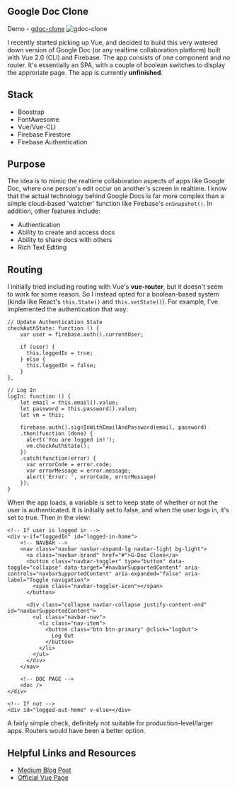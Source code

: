 ## Google Doc Clone
Demo - [gdoc-clone](https://gdoc-clone.herokuapp.com "gdoc-clone")
![gdoc-clone](https://github.com/demesvardestin/google-doc-clone/raw/master/src/assets/images/gdoc_clone.png "gdoc-clone")

I recently started picking up Vue, and decided to build this very watered down
version of Google Doc (or any realtime collaboration platform)
built with Vue 2.0 (CLI) and Firebase. The app consists of one component and
no router. It's essentially an SPA, with a couple of boolean switches to display
the approriate page. The app is currently **unfinished**.

## Stack

- Boostrap
- FontAwesome
- Vue/Vue-CLI
- Firebase Firestore
- Firebase Authentication

## Purpose

The idea is to mimic the realtime collaboration aspects of apps like Google Doc,
where one person's edit occur on another's screen in realtime. I know that the
actual technology behind Google Docs is far more complex than a simple
cloud-based 'watcher' function like Firebase's `onSnapshot()`. In addition, other
features include:

- Authentication
- Ability to create and access docs
- Ability to share docs with others
- Rich Text Editing


## Routing

I initially tried including routing with Vue's **vue-router**, but it doesn't seem
to work for some reason. So I instead opted for a boolean-based system (kinda like
React's `this.State()` and `this.setState()`). For example, I've implemented the
authentication that way:

```
// Update Authentication State
checkAuthState: function () {
    var user = firebase.auth().currentUser;
    
    if (user) {
      this.loggedIn = true;
    } else {
      this.loggedIn = false;
    }
},

// Log In
logIn: function () {
    let email = this.email().value;
    let password = this.password().value;
    let vm = this;
    
    firebase.auth().signInWithEmailAndPassword(email, password)
    .then(function (done) {
      alert('You are logged in!');
      vm.checkAuthState();
    })
    .catch(function(error) {
      var errorCode = error.code;
      var errorMessage = error.message;
      alert('Error: ', errorCode, errorMessage)
    });
}
```

When the app loads, a variable is set to keep state of whether or not the user
is authenticated. It is initially set to false, and when the user logs in, it's
set to true. Then in the view:

```
<!-- If user is logged in -->
<div v-if="loggedIn" id="logged-in-home">
    <!-- NAVBAR -->
    <nav class="navbar navbar-expand-lg navbar-light bg-light">
      <a class="navbar-brand" href="#">G-Doc Clone</a>
      <button class="navbar-toggler" type="button" data-toggle="collapse" data-target="#navbarSupportedContent" aria-controls="navbarSupportedContent" aria-expanded="false" aria-label="Toggle navigation">
        <span class="navbar-toggler-icon"></span>
      </button>
    
      <div class="collapse navbar-collapse justify-content-end" id="navbarSupportedContent">
        <ul class="navbar-nav">
          <li class="nav-item">
            <button class="btn btn-primary" @click="logOut">
              Log Out
            </button>
          </li>
        </ul>
      </div>
    </nav>
    
    <!-- DOC PAGE -->
    <doc />
</div>

<!-- If not -->
<div id="logged-out-home" v-else></div>
```

A fairly simple check, definitely not suitable for production-level/larger apps.
Routers would have been a better option.

## Helpful Links and Resources

- [Medium Blog Post](https://medium.com/javascript-in-plain-english/i-created-the-exact-same-app-in-react-and-vue-here-are-the-differences-e9a1ae8077fd)
- [Official Vue Page](https://vuejs.org/)